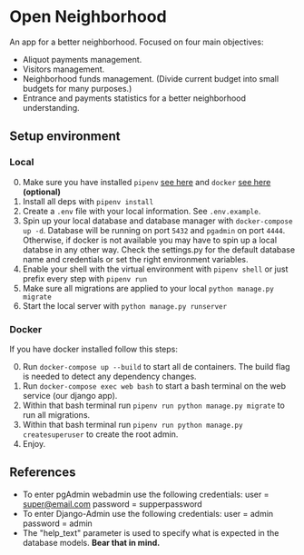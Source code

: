 # Open Neighborhood

An app for a better neighborhood. Focused on four main objectives:

* Aliquot payments management.
* Visitors management.
* Neighborhood funds management. (Divide current budget into small budgets for many purposes.)
* Entrance and payments statistics for a better neighborhood understanding.

## Setup environment

### Local

0. Make sure you have installed `pipenv` [see here](https://pypi.org/project/pipenv/) and `docker` [see here](https://www.docker.com/get-started) **(optional)**
1. Install all deps with `pipenv install`
2. Create a `.env` file with your local information. See `.env.example`.
3. Spin up your local database and database manager with `docker-compose up -d`. Database will be running on port `5432` and `pgadmin` on port `4444`. Otherwise, if docker is not available you may have to spin up a local databse in any other way. Check the settings.py for the default database name and credentials or set the right environment variables.
4. Enable your shell with the virtual environment with `pipenv shell` or just prefix every step with `pipenv run`
5. Make sure all migrations are applied to your local `python manage.py migrate`
6. Start the local server with `python manage.py runserver`

### Docker

If you have docker installed follow this steps:

0. Run `docker-compose up --build` to start all de containers. The build flag is needed to detect any dependency changes.
1. Run `docker-compose exec web bash` to start a bash terminal on the web service (our django app).
2. Within that bash terminal run `pipenv run python manage.py migrate` to run all migrations.
3. Within that bash terminal run `pipenv run python manage.py createsuperuser` to create the root admin.
4. Enjoy.

## References

* To enter pgAdmin webadmin use the following credentials:
    user = super@email.com
    password = supperpassword
* To enter Django-Admin use the following credentials:
    user = admin
    password = admin
* The "help_text" parameter is used to specify what is expected in the database models. **Bear that in mind.**
